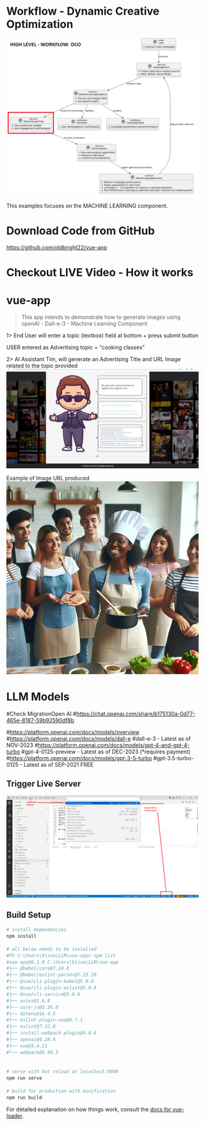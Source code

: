 # Workflow - Dynamic Creative Optimization
![img.png](img.png)

This examples focuses on the MACHINE LEARNING component.

# Download Code from GitHub
https://github.com/oldbright22/vue-app


# Checkout LIVE Video - How it works


# vue-app
> This app intends to demonstrate how to generate images using openAI - Dall-e-3 - Machine Learning Component
>
1> End User will enter a topic (textbox) field at bottom + press submit button

USER entered as Advertising topic = "cooking classes"

2> AI Assistant Tim, will generate an Advertising Title and URL Image related to the topic provided
![alt text](_CookingClasses_REQUEST.png)

Example of Image URL produced
![alt text](_CookingClasses_IMAGE_URL.png)



# LLM Models
#Check MigrationOpen AI
#https://chat.openai.com/share/b175130a-0d77-465e-8187-59b92590df8b

#https://platform.openai.com/docs/models/overview
#https://platform.openai.com/docs/models/dall-e
#dall-e-3             - Latest as of NOV-2023
#https://platform.openai.com/docs/models/gpt-4-and-gpt-4-turbo
#gpt-4-0125-preview   - Latest as of DEC-2023  (*requires payment) 
#https://platform.openai.com/docs/models/gpt-3-5-turbo
#gpt-3.5-turbo-0125   - Latest as of SEP-2021  FREE

## Trigger Live Server
![alt text](_KickStart-LiveServer.png)


## Build Setup

``` bash
# install dependencies
npm install

# all below needs to be installed
#PS C:\Users\btina\LLM\vue-app> npm list
#vue-app@0.1.0 C:\Users\btina\LLM\vue-app
#├── @babel/core@7.24.0
#├── @babel/eslint-parser@7.23.10
#├── @vue/cli-plugin-babel@5.0.8
#├── @vue/cli-plugin-eslint@5.0.8
#├── @vue/cli-service@5.0.8
#├── axios@1.6.8
#├── core-js@3.36.0
#├── dotenv@16.4.5
#├── eslint-plugin-vue@8.7.1
#├── eslint@7.32.0
#├── install-webpack-plugin@4.0.6
#├── openai@4.28.4
#├── vue@3.4.21
#└── webpack@5.90.3


# serve with hot reload at localhost:8080
npm run serve

# build for production with minification
npm run build
```

For detailed explanation on how things work, consult the [docs for vue-loader](http://vuejs.github.io/vue-loader).


